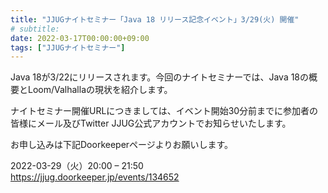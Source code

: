 ```yaml
---
title: "JJUGナイトセミナー「Java 18 リリース記念イベント」3/29(火) 開催"
# subtitle:
date: 2022-03-17T00:00:00+09:00
tags: ["JJUGナイトセミナー"]
---
```

Java 18が3/22にリリースされます。今回のナイトセミナーでは、Java 18の概要とLoom/Valhallaの現状を紹介します。

ナイトセミナー開催URLにつきましては、イベント開始30分前までに参加者の皆様にメール及びTwitter JJUG公式アカウントでお知らせいたします。

お申し込みは下記Doorkeeperページよりお願いします。

2022-03-29（火）20:00 – 21:50  
https://jjug.doorkeeper.jp/events/134652